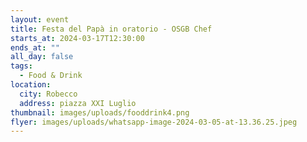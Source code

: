 ```yaml
---
layout: event
title: Festa del Papà in oratorio - OSGB Chef
starts_at: 2024-03-17T12:30:00
ends_at: ""
all_day: false
tags:
  - Food & Drink
location:
  city: Robecco
  address: piazza XXI Luglio
thumbnail: images/uploads/fooddrink4.png
flyer: images/uploads/whatsapp-image-2024-03-05-at-13.36.25.jpeg
---
```

